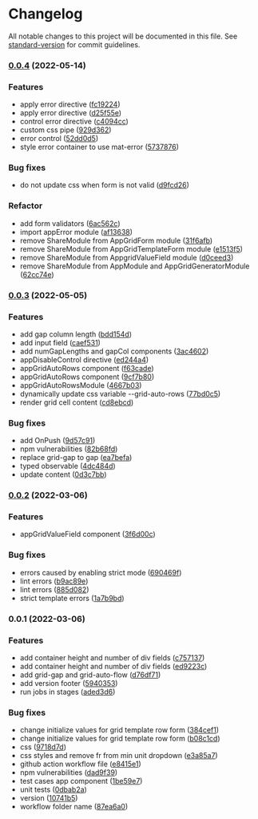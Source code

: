# Changelog

All notable changes to this project will be documented in this file. See [standard-version](https://github.com/conventional-changelog/standard-version) for commit guidelines.

### [0.0.4](https://github.com/railsstudent/ng-simple-cssgrid-generator/compare/0.0.3...0.0.4) (2022-05-14)


### Features

* apply error directive ([fc19224](https://github.com/railsstudent/ng-simple-cssgrid-generator/commit/fc19224be8bf10a36b133dd244d5c2e57eb5abb2))
* apply error directive ([d25f55e](https://github.com/railsstudent/ng-simple-cssgrid-generator/commit/d25f55e6c6fc17f3a30d5f83e727fb3c0cbb901f))
* control error directive ([c4094cc](https://github.com/railsstudent/ng-simple-cssgrid-generator/commit/c4094cc3d9a3597e6ecf05393ccc35084475acfe))
* custom css pipe ([929d362](https://github.com/railsstudent/ng-simple-cssgrid-generator/commit/929d3623fc08508c236807b75d4b50c709892b10))
* error control ([52dd0d5](https://github.com/railsstudent/ng-simple-cssgrid-generator/commit/52dd0d5faf48f69587274d0491229432b9b82b59))
* style error container to use mat-error ([5737876](https://github.com/railsstudent/ng-simple-cssgrid-generator/commit/57378765df13e169fc86cdce363bec44a67238f5))


### Bug fixes

*  do not update css when form is not valid ([d9fcd26](https://github.com/railsstudent/ng-simple-cssgrid-generator/commit/d9fcd26fc797bd1b56d159072730955c32fbf9fc))


### Refactor

* add form validators ([6ac562c](https://github.com/railsstudent/ng-simple-cssgrid-generator/commit/6ac562cc6c87e9016a3e72948ccb9714c2e63140))
* import appError module ([af13638](https://github.com/railsstudent/ng-simple-cssgrid-generator/commit/af136385726335e6701b9f1c870ed071c04f8d37))
* remove ShareModule from AppGridForm module ([31f6afb](https://github.com/railsstudent/ng-simple-cssgrid-generator/commit/31f6afbc8397454f96304ccf75d9a1bfcdb81b85))
* remove ShareModule from AppGridTemplateForm module ([e1513f5](https://github.com/railsstudent/ng-simple-cssgrid-generator/commit/e1513f588b8fd4d5cfbfcc8610bc7329a91050f4))
* remove ShareModule from AppgridValueField module ([d0ceed3](https://github.com/railsstudent/ng-simple-cssgrid-generator/commit/d0ceed3b60da472483719f6536d3d718d8b64623))
* remove ShareModule from AppModule and AppGridGeneratorModule ([62cc74e](https://github.com/railsstudent/ng-simple-cssgrid-generator/commit/62cc74e72908db731b9080a3ca9041fa5ab7bcdf))

### [0.0.3](https://github.com/railsstudent/ng-simple-cssgrid-generator/compare/0.0.2...0.0.3) (2022-05-05)


### Features

* add gap column length ([bdd154d](https://github.com/railsstudent/ng-simple-cssgrid-generator/commit/bdd154db430e6843559d24ac97bd4bf1cd985f61))
* add input field ([caef531](https://github.com/railsstudent/ng-simple-cssgrid-generator/commit/caef53119c3c96e1e20629c554aef7cf3883fb77))
* add numGapLengths and gapCol components ([3ac4602](https://github.com/railsstudent/ng-simple-cssgrid-generator/commit/3ac4602835d923e0be06130e77857e0ef0ba08c5))
* appDisableControl directive ([ed244a4](https://github.com/railsstudent/ng-simple-cssgrid-generator/commit/ed244a44b61f0a803c00fa427150cdd4ef473d9f))
* appGridAutoRows component ([f63cade](https://github.com/railsstudent/ng-simple-cssgrid-generator/commit/f63cade91d45a94313b4fe8da0e5d4b7da6784a3))
* appGridAutoRows component ([9cf7b80](https://github.com/railsstudent/ng-simple-cssgrid-generator/commit/9cf7b80cbca706612492da51a039d9677befea28))
* appGridAutoRowsModule ([4667b03](https://github.com/railsstudent/ng-simple-cssgrid-generator/commit/4667b03cac089183941a25d3636bd0ba39d85645))
* dynamically update css variable --grid-auto-rows ([77bd0c5](https://github.com/railsstudent/ng-simple-cssgrid-generator/commit/77bd0c5b9b58a6c8758e69a09b4c96556247f51d))
* render grid cell content ([cd8ebcd](https://github.com/railsstudent/ng-simple-cssgrid-generator/commit/cd8ebcd4ab14a333f18bbcbd96b1c10173269f8d))


### Bug fixes

* add OnPush ([9d57c91](https://github.com/railsstudent/ng-simple-cssgrid-generator/commit/9d57c918a90dca2674a614978a1198faa0d1e6f4))
* npm vulnerabilities ([82b68fd](https://github.com/railsstudent/ng-simple-cssgrid-generator/commit/82b68fd79b0c3d50bc77ee62f488240ac82474f7))
* replace grid-gap to gap ([ea7befa](https://github.com/railsstudent/ng-simple-cssgrid-generator/commit/ea7befa6205036a8f0f9fae468479d85a6d77f3b))
* typed observable ([4dc484d](https://github.com/railsstudent/ng-simple-cssgrid-generator/commit/4dc484d55f06da9a2a488573cc68ffb43545f44c))
* update content ([0d3c7bb](https://github.com/railsstudent/ng-simple-cssgrid-generator/commit/0d3c7bb33b84fd754994848dd4f00dd9f17f1e6e))

### [0.0.2](https://github.com/railsstudent/ng-simple-cssgrid-generator/compare/0.0.1...0.0.2) (2022-03-06)


### Features

* appGridValueField component ([3f6d00c](https://github.com/railsstudent/ng-simple-cssgrid-generator/commit/3f6d00cf181ba08f51ed200b729b99b8775ec3de))


### Bug fixes

* errors caused by enabling strict mode ([690469f](https://github.com/railsstudent/ng-simple-cssgrid-generator/commit/690469f1a11f249c27329cf3e4ed0d78daf269ef))
* lint errors ([b9ac89e](https://github.com/railsstudent/ng-simple-cssgrid-generator/commit/b9ac89e40659b5d4e27df8c6632db7db1c009391))
* lint errors ([885d082](https://github.com/railsstudent/ng-simple-cssgrid-generator/commit/885d08227620481a3b790b9fad1badf9a92dff6d))
* strict template errors ([1a7b9bd](https://github.com/railsstudent/ng-simple-cssgrid-generator/commit/1a7b9bd4448ef8affbd72b485b3de3a57c4aef3a))

### 0.0.1 (2022-03-06)


### Features

* add container height and number of div fields ([c757137](https://github.com/railsstudent/ng-simple-cssgrid-generator/commit/c7571378c7f880172ab3cbbd472967ece09f0981))
* add container height and number of div fields ([ed9223c](https://github.com/railsstudent/ng-simple-cssgrid-generator/commit/ed9223c82843658b0a31fc17bcebb575db40f703))
* add grid-gap and grid-auto-flow ([d76df71](https://github.com/railsstudent/ng-simple-cssgrid-generator/commit/d76df71ce49e732373b7309c200079a0e7008b16))
* add version footer ([5940353](https://github.com/railsstudent/ng-simple-cssgrid-generator/commit/59403533e76eda1ea6eba91a4d8d55ea300f5514))
* run jobs in stages ([aded3d6](https://github.com/railsstudent/ng-simple-cssgrid-generator/commit/aded3d6f3558c96ab606483faa19139f86933d97))


### Bug fixes

* change initialize values for grid template row form ([384cef1](https://github.com/railsstudent/ng-simple-cssgrid-generator/commit/384cef14bf42adc7685bece7e3ba86126f6af1f6))
* change initialize values for grid template row form ([b08c1cd](https://github.com/railsstudent/ng-simple-cssgrid-generator/commit/b08c1cd895d63191e8294c1f7ef4bb49ef626cc1))
* css ([9718d7d](https://github.com/railsstudent/ng-simple-cssgrid-generator/commit/9718d7d3d547b2903d4e78f51e22b7b974dfaf98))
* css styles and remove fr from min unit dropdown ([e3a85a7](https://github.com/railsstudent/ng-simple-cssgrid-generator/commit/e3a85a724e09048a8b6c8f10d6228f457e009d68))
* github action workflow file ([e8415e1](https://github.com/railsstudent/ng-simple-cssgrid-generator/commit/e8415e1cdd529327ccfc0dc30384dc8df6e4afb3))
* npm vulnerabilities ([dad9f39](https://github.com/railsstudent/ng-simple-cssgrid-generator/commit/dad9f39a6ec56cdf5f2f9aa882a89956ed535a33))
* test cases app component ([1be59e7](https://github.com/railsstudent/ng-simple-cssgrid-generator/commit/1be59e7c6b7d5135811b11968f8767670da9a11c))
* unit tests ([0dbab2a](https://github.com/railsstudent/ng-simple-cssgrid-generator/commit/0dbab2afb5c45df84cf036fa6246cce2f2eb04f9))
* version ([10741b5](https://github.com/railsstudent/ng-simple-cssgrid-generator/commit/10741b58c6c06c4b3a5be90e2d4215b1d2aa1e3d))
* workflow folder name ([87ea6a0](https://github.com/railsstudent/ng-simple-cssgrid-generator/commit/87ea6a0a4ac32d54f91b4b6941009e213eb244ec))
